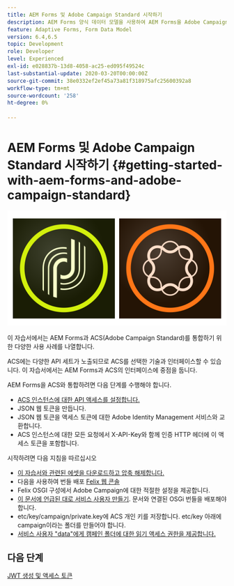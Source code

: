 ```yaml
---
title: AEM Forms 및 Adobe Campaign Standard 시작하기
description: AEM Forms 양식 데이터 모델을 사용하여 AEM Forms을 Adobe Campaign Standard과 통합하여 ACS 캠페인 프로필 정보 등을 가져옵니다.
feature: Adaptive Forms, Form Data Model
version: 6.4,6.5
topic: Development
role: Developer
level: Experienced
exl-id: e028837b-13d8-4058-ac25-ed095f49524c
last-substantial-update: 2020-03-20T00:00:00Z
source-git-commit: 38e0332ef2ef45a73a81f318975afc25600392a8
workflow-type: tm+mt
source-wordcount: '258'
ht-degree: 0%

---
```


# AEM Forms 및 Adobe Campaign Standard 시작하기 {#getting-started-with-aem-forms-and-adobe-campaign-standard}

![formsandcampaign](assets/helpx-cards-forms.png)

이 자습서에서는 AEM Forms과 ACS(Adobe Campaign Standard)를 통합하기 위한 다양한 사용 사례를 나열합니다.

ACS에는 다양한 API 세트가 노출되므로 ACS를 선택한 기술과 인터페이스할 수 있습니다. 이 자습서에서는 AEM Forms과 ACS의 인터페이스에 중점을 둡니다.

AEM Forms을 ACS와 통합하려면 다음 단계를 수행해야 합니다.

* [ACS 인스턴스에 대한 API 액세스를 설정합니다.](https://experienceleague.adobe.com/docs/campaign-standard/using/working-with-apis/get-started-apis.html?lang=en)
* JSON 웹 토큰을 만듭니다.
* JSON 웹 토큰을 액세스 토큰에 대한 Adobe Identity Management 서비스와 교환합니다.
* ACS 인스턴스에 대한 모든 요청에서 X-API-Key와 함께 인증 HTTP 헤더에 이 액세스 토큰을 포함합니다.

시작하려면 다음 지침을 따르십시오

* [이 자습서와 관련된 에셋을 다운로드하고 압축 해제합니다.](assets/aem-forms-and-acs-bundles.zip)
* 다음을 사용하여 번들 배포 [Felix 웹 콘솔](http://localhost:4502/system/console/bundles)
* Felix OSGI 구성에서 Adobe Campaign에 대한 적절한 설정을 제공합니다.
* [이 문서에 언급된 대로 서비스 사용자 만들기](/help/forms/adaptive-forms/service-user-tutorial-develop.md). 문서와 연결된 OSGi 번들을 배포해야 합니다.
* etc/key/campaign/private.key에 ACS 개인 키를 저장합니다. etc/key 아래에 campaign이라는 폴더를 만들어야 합니다.
* [서비스 사용자 &quot;data&quot;에게 캠페인 폴더에 대한 읽기 액세스 권한을 제공합니다.](http://localhost:4502/useradmin)

## 다음 단계

[JWT 생성 및 액세스 토큰](partone.md)
